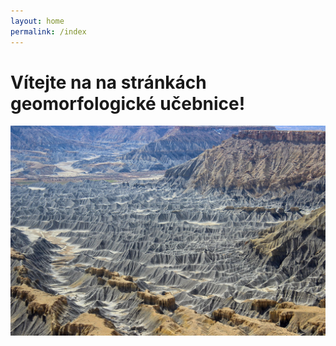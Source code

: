 ```yaml
---
layout: home
permalink: /index
---
```


# Vítejte na na stránkách geomorfologické učebnice!

![Badlands](/assets/badlands.JPG)

